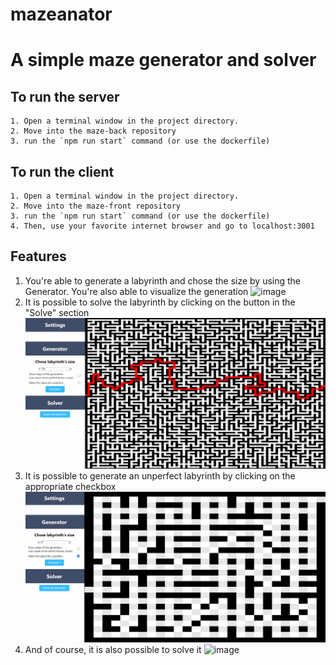 # mazeanator

# A simple maze generator and solver

## To run the server

    1. Open a terminal window in the project directory.
    2. Move into the maze-back repository
    3. run the `npm run start` command (or use the dockerfile)

## To run the client

    1. Open a terminal window in the project directory.
    2. Move into the maze-front repository
    3. run the `npm run start` command (or use the dockerfile)
    4. Then, use your favorite internet browser and go to localhost:3001

## Features
  1. You're able to generate a labyrinth and chose the size by using the Generator. You're also able to visualize the generation
    ![image](https://github.com/Kolienka/mazeanator/assets/46573303/0840d157-df2f-4f51-9e06-27c5238c0f62)
  2. It is possible to solve the labyrinth by clicking on the button in the "Solve" section
    ![alt text](https://github.com/Kolienka/mazeanator/blob/main/resources/img/solving_screenshot.png)
  3. It is possible to generate an unperfect labyrinth by clicking on the appropriate checkbox
     ![alt text](https://github.com/Kolienka/mazeanator/blob/main/resources/img/Unperfect_labyrinth.png)
  4. And of course, it is also possible to solve it
     ![image](https://github.com/Kolienka/mazeanator/assets/46573303/53542fba-1891-4e49-b963-ad1b66972b0a)


     
    
